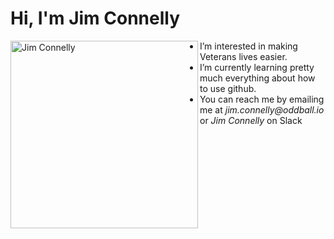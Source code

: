 # Hi, I'm Jim Connelly

<picture align="left">
 <source media="(prefers-color-scheme: dark)" srcset="https://github.com/jimcconnelly/jimcconnelly/assets/145713877/ff5c0b04-7108-444a-ab16-b7fc4dbd0639" width="300" height="300" align="left">
 <source media="(prefers-color-scheme: light)" srcset="https://github.com/jimcconnelly/jimcconnelly/assets/145713877/ff5c0b04-7108-444a-ab16-b7fc4dbd0639" width="300" height="300" align="left">
 <img alt="Jim Connelly" src="https://github.com/jimcconnelly/jimcconnelly/assets/145713877/ff5c0b04-7108-444a-ab16-b7fc4dbd0639" width="300" height="300" align="left">
</picture>


- I’m interested in making Veterans lives easier.
- I’m currently learning pretty much everything about how to use github.
- You can reach me by emailing me at _jim.connelly@oddball.io_ or _Jim Connelly_ on Slack



<!---
jimcconnelly/jimcconnelly is a ✨ special ✨ repository because its `README.md` (this file) appears on your GitHub profile.
You can click the Preview link to take a look at your changes.
--->

